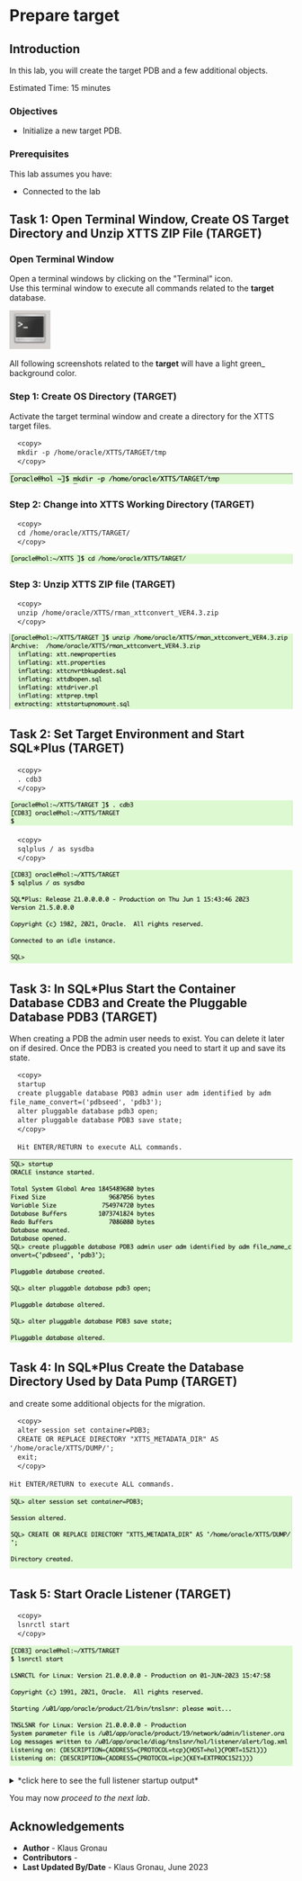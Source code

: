 # Prepare target

## Introduction

In this lab, you will create the target PDB and a few additional objects.

Estimated Time: 15 minutes

### Objectives

- Initialize a new target PDB.

### Prerequisites

This lab assumes you have:

- Connected to the lab

## Task 1: Open Terminal Window, Create OS Target Directory and Unzip XTTS ZIP File (TARGET)

### Open Terminal Window 
Open a terminal windows by clicking on the "Terminal" icon. <br>
Use this terminal window to execute all commands related to the __target__ database.

![Screenshot of the Linux Hands On Lab Terminal icon](./images/terminal.png " ")

All following screenshots related to the __target__ will have a light green_ background color.


### Step 1: Create OS Directory (TARGET)
Activate the target terminal window and create a directory for the XTTS target files.

  ```
    <copy>
    mkdir -p /home/oracle/XTTS/TARGET/tmp
    </copy>
  ```

![Create target OS directory ](./images/create-target-os-dir.png " ")

### Step 2: Change into XTTS Working Directory (TARGET)


  ```
    <copy>
    cd /home/oracle/XTTS/TARGET/
    </copy>
  ```

![change into XTTS target OS working directory ](./images/change-target-working-dir.png " ")

### Step 3: Unzip XTTS ZIP file (TARGET)
  ```
    <copy>
    unzip /home/oracle/XTTS/rman_xttconvert_VER4.3.zip
    </copy>
  ```
![Unzipping the XTTS Perl V4 ZIP file on target](./images/unzip-xtts-target.png " ")


## Task 2: Set Target Environment and Start SQL*Plus (TARGET)


  ```
    <copy>
    . cdb3
    </copy>
  ```
![Setting target database environment](./images/source-target-database-env.png " ")
  ```
    <copy>
    sqlplus / as sysdba 
    </copy>
  ```

![Login to CDB3](./images/open-target-sqlplus.png " ")


## Task 3: In SQL*Plus Start the Container Database CDB3 and Create the Pluggable Database PDB3 (TARGET)
When creating a PDB the admin user needs to exist. You can delete it later on if desired. Once the PDB3 is created you need to start it up and save its state.

  ```
    <copy>
    startup
    create pluggable database PDB3 admin user adm identified by adm file_name_convert=('pdbseed', 'pdb3');
    alter pluggable database pdb3 open;
    alter pluggable database PDB3 save state;
    </copy>
    
    Hit ENTER/RETURN to execute ALL commands.
  ```

![Create PDB3 in CDB3](./images/start-cdb3-create-pdb3.png " ")



## Task 4: In SQL*Plus Create the Database Directory Used by Data Pump (TARGET)
 and create some additional objects for the migration.

  ```
    <copy>
    alter session set container=PDB3;
    CREATE OR REPLACE DIRECTORY "XTTS_METADATA_DIR" AS '/home/oracle/XTTS/DUMP/';
    exit;
    </copy>

Hit ENTER/RETURN to execute ALL commands.
  ```


![create database directory in PDB3](./images/create-database-directory-pdb3.png " ")

## Task 5: Start Oracle Listener (TARGET)
  ```
    <copy>
    lsnrctl start
    </copy>
  ```

![start database listener on target](./images/prepare-target-start-listener.png " ")

<details>
 <summary>*click here to see the full listener startup output*</summary>


  ``` text
[CDB3] oracle@hol:~/XTTS/target
$ lsnrctl start

LSNRCTL for Linux: Version 21.0.0.0.0 - Production on 01-JUN-2023 15:47:58

Copyright (c) 1991, 2021, Oracle.  All rights reserved.

Starting /u01/app/oracle/product/21/bin/tnslsnr: please wait...

TNSLSNR for Linux: Version 21.0.0.0.0 - Production
System parameter file is /u01/app/oracle/product/19/network/admin/listener.ora
Log messages written to /u01/app/oracle/diag/tnslsnr/hol/listener/alert/log.xml
Listening on: (DESCRIPTION=(ADDRESS=(PROTOCOL=tcp)(HOST=hol)(PORT=1521)))
Listening on: (DESCRIPTION=(ADDRESS=(PROTOCOL=ipc)(KEY=EXTPROC1521)))

Connecting to (DESCRIPTION=(ADDRESS=(PROTOCOL=TCP)(HOST=hol)(PORT=1521)))
STATUS of the LISTENER
------------------------
Alias                     LISTENER
Version                   TNSLSNR for Linux: Version 21.0.0.0.0 - Production
Start Date                01-JUN-2023 15:48:00
Uptime                    0 days 0 hr. 0 min. 0 sec
Trace Level               off
Security                  ON: Local OS Authentication
SNMP                      OFF
Listener Parameter File   /u01/app/oracle/product/19/network/admin/listener.ora
Listener Log File         /u01/app/oracle/diag/tnslsnr/hol/listener/alert/log.xml
Listening Endpoints Summary...
  (DESCRIPTION=(ADDRESS=(PROTOCOL=tcp)(HOST=hol)(PORT=1521)))
  (DESCRIPTION=(ADDRESS=(PROTOCOL=ipc)(KEY=EXTPROC1521)))
Services Summary...
Service "CDB1" has 1 instance(s).
  Instance "CDB1", status UNKNOWN, has 1 handler(s) for this service...
Service "CDB2" has 1 instance(s).
  Instance "CDB2", status UNKNOWN, has 1 handler(s) for this service...
Service "CDB3" has 1 instance(s).
  Instance "CDB3", status UNKNOWN, has 1 handler(s) for this service...
Service "DB12" has 1 instance(s).
  Instance "DB12", status UNKNOWN, has 1 handler(s) for this service...
Service "FTEX" has 1 instance(s).
  Instance "FTEX", status UNKNOWN, has 1 handler(s) for this service...
Service "UP19" has 1 instance(s).
  Instance "UP19", status UNKNOWN, has 1 handler(s) for this service...
Service "UPGR" has 1 instance(s).
  Instance "UPGR", status UNKNOWN, has 1 handler(s) for this service...
The command completed successfully

  ```
</details>


You may now *proceed to the next lab*.



## Acknowledgements
* **Author** - Klaus Gronau
* **Contributors** -  
* **Last Updated By/Date** - Klaus Gronau, June 2023
